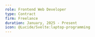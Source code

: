 ```yaml
---
role: Frontend Web Developer
type: Contract
firm: Freelance
duration: January, 2025 - Present
icon: @Lucide/Svelte:laptop-programming
---
```

